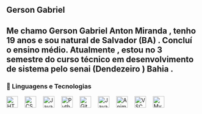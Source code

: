 ## Gerson Gabriel
Me chamo Gerson Gabriel Anton Miranda , tenho 19 anos e sou natural de Salvador (BA) . Concluí o ensino médio. Atualmente , estou no 3 semestre do curso técnico em desenvolvimento de sistema pelo senai (Dendezeiro ) Bahia .
---
### 🤖 Linguagens e Tecnologias

<img 
    align="left" 
    alt="HTML"
    title="HTML" 
    width="30px" 
    style="padding-right: 15px;" 
    src="https://cdn.jsdelivr.net/gh/devicons/devicon/icons/html5/html5-original-wordmark.svg" 
/>
<img 
    align="left" 
    alt="CSS" 
    title="CSS"
    width="30px" 
    style="padding-right: 15px;" 
    src="https://cdn.jsdelivr.net/gh/devicons/devicon/icons/css3/css3-original-wordmark.svg" 
/>
<img 
    align="left" 
    alt="JavaScript" 
    title="JavaScript"
    width="30px" 
    style="padding-right: 15px;" 
    src="https://cdn.jsdelivr.net/gh/devicons/devicon/icons/javascript/javascript-original.svg" 
/>
<img 
    align="left" 
    alt="Python" 
    title="Python"
    width="30px" 
    style="padding-right: 15px;" 
    src="https://cdn.jsdelivr.net/gh/devicons/devicon/icons/python/python-original.svg" 
/>
<img
 align="left" 
    alt="Git" 
    title="Git"
    width="30px" 
    style="padding-right: 15px;" 
    src="https://cdn.jsdelivr.net/gh/devicons/devicon/icons/git/git-original.svg" 
/>

<img
 align="left" 
    alt="Java" 
    title="Java"
    width="30px" 
    style="padding-right: 15px;" 
    src="https://cdn.jsdelivr.net/gh/devicons/devicon/icons/java/java-original.svg" 
/>

<img
    align="left"
    alt="Animação SVG"
    title="Animação"
    width="30px"
    style="padding-right: 15px; animation: spin 3s linear infinite;"
    src="https://camo.githubusercontent.com/20b33b0b25d74051a9f13690b5b6fa39c0365cf36632aad937b073c3b6c87a68/68747470733a2f2f74656368737461636b2d67656e657261746f722e76657263656c2e6170702f6177732d69636f6e2e737667"
/>

<img 
    align="left" 
    alt="VSCode" 
    title="VSCode"
    width="30px" 
    style="padding-right: 15px;" 
    src="https://cdn.jsdelivr.net/gh/devicons/devicon/icons/vscode/vscode-original.svg"
/>

<img 
    align="left" 
    alt="MySQL" 
    title="MySQL"
    width="30px" 
    style="padding-right: 15px;" 
    src="https://cdn.jsdelivr.net/gh/devicons/devicon/icons/mysql/mysql-original.svg"
/>


<br/>
<br/>
